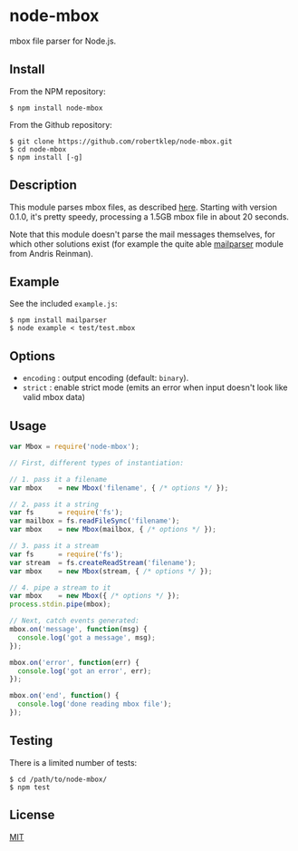 node-mbox
=========

mbox file parser for Node.js.

Install
-------
From the NPM repository:
```
$ npm install node-mbox
```

From the Github repository:
```
$ git clone https://github.com/robertklep/node-mbox.git
$ cd node-mbox
$ npm install [-g]
```

Description
-----------
This module parses mbox files, as described [here](http://qmail.org./man/man5/mbox.html). Starting with version 0.1.0, it's pretty speedy, processing a 1.5GB mbox file in about 20 seconds.

Note that this module doesn't parse the mail messages themselves, for which other solutions exist (for example the quite able [mailparser](https://github.com/andris9/mailparser) module from Andris Reinman).

Example
-------
See the included `example.js`:
```
$ npm install mailparser
$ node example < test/test.mbox
```

Options
-------

*  `encoding` : output encoding (default: `binary`).
*  `strict` : enable strict mode (emits an error when input doesn't look like valid mbox data)

Usage
-----
```javascript
var Mbox = require('node-mbox');

// First, different types of instantiation:

// 1. pass it a filename
var mbox    = new Mbox('filename', { /* options */ });

// 2. pass it a string
var fs      = require('fs');
var mailbox = fs.readFileSync('filename');
var mbox    = new Mbox(mailbox, { /* options */ });

// 3. pass it a stream
var fs      = require('fs');
var stream  = fs.createReadStream('filename');
var mbox    = new Mbox(stream, { /* options */ });

// 4. pipe a stream to it
var mbox    = new Mbox({ /* options */ });
process.stdin.pipe(mbox);

// Next, catch events generated:
mbox.on('message', function(msg) {
  console.log('got a message', msg);
});

mbox.on('error', function(err) {
  console.log('got an error', err);
});

mbox.on('end', function() {
  console.log('done reading mbox file');
});
```

Testing
-------
There is a limited number of tests:
```
$ cd /path/to/node-mbox/
$ npm test
```

License
-------
[MIT](https://raw.github.com/robertklep/node-mbox/master/LICENSE)
